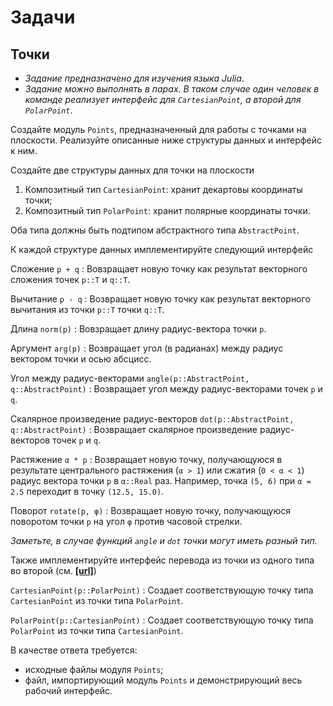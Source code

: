 # Задачи

## Точки

- *Задание предназначено для изучения языка Julia*.
- *Задание можно выполнять в парах. В таком случае один человек в команде реализует интерфейс для `CartesianPoint`, а второй для `PolarPoint`*.

Создайте модуль `Points`, предназначенный для работы с точками на плоскости. Реализуйте описанные ниже структуры данных и интерфейс к ним.

Создайте две структуры данных для точки на плоскости

1. Композитный тип `CartesianPoint`: хранит декартовы координаты точки;
2. Композитный тип `PolarPoint`: хранит полярные координаты точки.

Оба типа должны быть подтипом абстрактного типа `AbstractPoint`.

К каждой структуре данных имплементируйте следующий интерфейс

Сложение `p + q`
: Вовзращает новую точку как результат векторного сложения точек `p::T` и `q::T`.

Вычитание `p - q`
: Возвращает новую точку как результат векторного вычитания из точки `p::T` точки `q::T`.

Длина `norm(p)`
: Вовзращает длину радиус-вектора точки `p`.

Аргумент `arg(p)`
: Возвращает угол (в радианах) между радиус вектором точки и осью абсцисс.

Угол между радиус-векторами `angle(p::AbstractPoint, q::AbstractPoint)`
: Возвращает угол между радиус-векторами точек `p` и `q`.

Скалярное произведение радиус-векторов `dot(p::AbstractPoint, q::AbstractPoint)`
: Возвращает скалярное произведение радиус-векторов точек `p` и `q`.

Растяжение `α * p`
: Возвращает новую точку, получающуюся в результате центрального растяжения (`α > 1`) или сжатия (`0 < α < 1`) радиус вектора точки `p` в `α::Real` раз. Например, точка `(5, 6)` при `α = 2.5` переходит в точку `(12.5, 15.0)`.

Поворот `rotate(p, φ)`
: Возвращает новую точку, получающуюся поворотом точки `p` на угол `φ` против часовой стрелки.

*Заметьте, в случае функций `angle` и `dot` точки могут иметь разный тип.*

Также имплементируйте интерфейс перевода из точки из одного типа во второй (см. **[[url]](https://docs.julialang.org/en/v1/manual/constructors/#man-outer-constructor-methods)**)

`CartesianPoint(p::PolarPoint)`
: Создает соответствующую точку типа `CartesianPoint` из точки типа `PolarPoint`.

`PolarPoint(p::CartesianPoint)`
: Создает соответствующую точку типа `PolarPoint` из точки типа `CartesianPoint`.

В качестве ответа требуется:

- исходные файлы модуля `Points`;
- файл, импортирующий модуль `Points` и демонстрирующий весь рабочий интерфейс.
